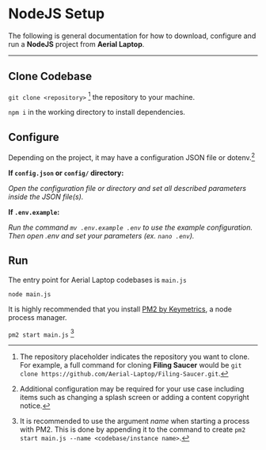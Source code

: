 # NodeJS Setup
The following is general documentation for how to download, configure and run a **NodeJS** project from **Aerial Laptop**.

---
Clone Codebase
---
`git clone <repository>` [^1] the repository to your machine.

`npm i` in the working directory to install dependencies.

Configure
---
Depending on the project, it may have a configuration JSON file or dotenv.[^2]

**If `config.json` or `config/` directory:**

*Open the configuration file or directory and set all described parameters inside the JSON file(s).*

**If `.env.example`:**

*Run the command `mv .env.example .env` to use the example configuration. Then open .env and set your parameters (ex. `nano .env`).*

Run
---
The entry point for Aerial Laptop codebases is `main.js`

`node main.js`

It is highly recommended that you install [PM2 by Keymetrics](https://pm2.keymetrics.io), a node process manager.

`pm2 start main.js` [^3]

[^1]: The repository placeholder indicates the repository you want to clone. For example, a full command for cloning **Filing Saucer** would be `git clone https://github.com/Aerial-Laptop/Filing-Saucer.git`.
[^2]: Additional configuration may be required for your use case including items such as changing a splash screen or adding a content copyright notice.
[^3]: It is recommended to use the argument *name* when starting a process with PM2. This is done by appending it to the command to create `pm2 start main.js --name <codebase/instance name>`.
